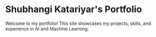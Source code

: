 # Shubhangi Katariyar's Portfolio

Welcome to my portfolio! This site showcases my projects, skills, and experience in AI and Machine Learning.

